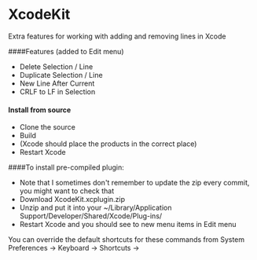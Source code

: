 XcodeKit
========

Extra features for working with adding and removing lines in Xcode

####Features (added to Edit menu)
- Delete Selection / Line
- Duplicate Selection / Line
- New Line After Current
- CRLF to LF in Selection

#### Install from source
- Clone the source
- Build
- (Xcode should place the products in the correct place)
- Restart Xcode

####To install pre-compiled plugin:
- Note that I sometimes don't remember to update the zip every commit, you might want to check that
- Download XcodeKit.xcplugin.zip
- Unzip and put it into your ~/Library/Application Support/Developer/Shared/Xcode/Plug-ins/
- Restart Xcode and you should see to new menu items in Edit menu






You can override the default shortcuts for these commands from System Preferences -> Keyboard -> Shortcuts -> 
